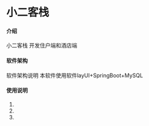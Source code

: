 # 小二客栈


#### 介绍
小二客栈
开发住户端和酒店端

#### 软件架构
软件架构说明
本软件使用软件layUI+SpringBoot+MySQL

#### 使用说明

1.  
2.  
3.  

